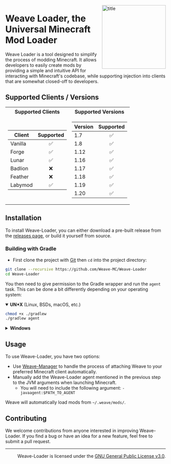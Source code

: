 <img
    align="right" alt="title" width="200px"
    src="https://avatars.githubusercontent.com/u/126124815?s=400&u=c274f4ff6a9ff62698476de6bf66cacf1d6bed8e"
/>

# Weave Loader, the Universal Minecraft Mod Loader

Weave Loader is a tool designed to simplify the process of modding Minecraft. It allows
developers to easily create mods by providing a simple and intuitive API for interacting with Minecraft's codebase,
while supporting injection into clients that are somewhat closed-off to developers.

## Supported Clients / Versions

<table>
<tr><th>Supported Clients</th><th>Supported Versions</th></tr>
<tr><td>
        
| Client  |     Supported      |
|---------|:------------------:|
| Vanilla | :white_check_mark: |
| Forge   | :white_check_mark: |
| Lunar   | :white_check_mark: |
| Badlion |        :x:         |
| Feather |        :x:         |
| Labymod | :white_check_mark: |

</td><td>
    
| Version |     Supported      |
|---------|:------------------:|
| 1.7     | :white_check_mark: |
| 1.8     | :white_check_mark: |
| 1.12    | :white_check_mark: |
| 1.16    | :white_check_mark: |
| 1.17    | :white_check_mark: |
| 1.18    | :white_check_mark: |
| 1.19    | :white_check_mark: |
| 1.20    | :white_check_mark: |

</td></tr>
</table>


## Installation

To install Weave-Loader, you can either download a pre-built release from
the [releases page](https://github.com/Weave-MC/Weave-Loader/releases), or build it yourself from source.

### Building with Gradle

- First clone the project with [Git][git] then `cd` into the project directory: 

```bash
git clone --recursive https://github.com/Weave-MC/Weave-Loader
cd Weave-Loader
```

You then need to give permission to the Gradle wrapper and run the `agent` task. This can be done a bit differently
depending on your operating system:

<details open>
<summary><b>UN*X</b> (Linux, BSDs, macOS, etc.)</summary>

```bash
chmod +x ./gradlew
./gradlew agent
```
</details>

<details>
<summary><b>Windows</b></summary>

```powershell
.\gradlew.bat agent
```
</details>

## Usage

To use Weave-Loader, you have two options:
- Use [Weave-Manager](https://github.com/Weave-MC/Weave-Manager) to handle the process of attaching Weave to your preferred Minecraft client automatically.
- Manually add the Weave-Loader agent mentioned in the previous step to the JVM arguments when launching Minecraft.
  - You will need to include the following argument: `-javaagent:$PATH_TO_AGENT`

Weave will automatically load mods from `~/.weave/mods/`.

## Contributing

We welcome contributions from anyone interested in improving Weave-Loader. If you find a bug or have an idea for a new
feature, feel free to submit a pull request.

---

<div align="right">

Weave-Loader is licensed under the [GNU General Public License v3.0][license].

</div>

[git]:     https://git-scm.com/

[license]: https://github.com/Weave-MC/Weave-Loader/blob/master/LICENSE

